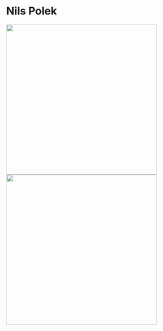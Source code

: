 # Nils Polek
<p float="left">
<img src="https://github-readme-stats.vercel.app/api?username=nilspolek&show_icons=true&theme=github_dark" width="400">
<img src="https://github-readme-stats.vercel.app/api/top-langs/?username=nilspolek&show_icons=true&theme=github_dark" width="400">
</p>
